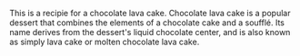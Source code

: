 This is a recipie for a chocolate lava cake. 
Chocolate lava cake is a popular dessert that combines the elements of a chocolate cake and a soufflé. Its name derives from the dessert's liquid chocolate center, and is also known as simply lava cake or molten chocolate lava cake.